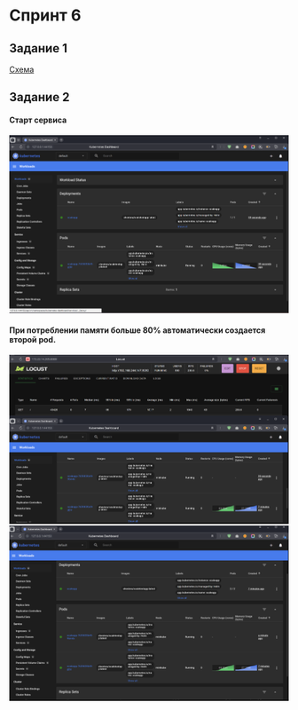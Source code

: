 # Спринт 6

## Задание 1

[Схема](Exc1/InsureTech_технологическая_архитектура_to-be.drawio)

## Задание 2

#### Старт сервиса 
![](Exc2/1.png)

#### При потреблении памяти больше 80% автоматически создается второй pod.
![](Exc2/2.png)
![](Exc2/3.png)